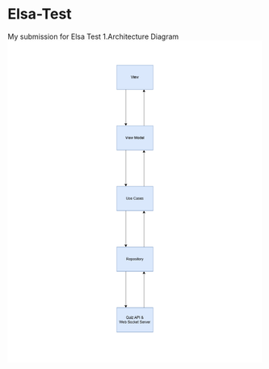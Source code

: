 # Elsa-Test
My submission for Elsa Test
1.Architecture Diagram
![Real-Time Quiz Architecture](https://raw.githubusercontent.com/TTN27696/Elsa-Test/main/RealTimeQuiz.png)
